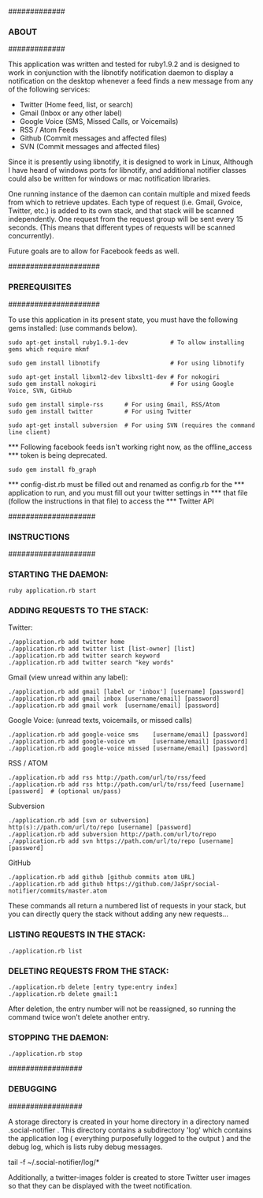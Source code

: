 #############
### ABOUT ###
#############

This application was written and tested for ruby1.9.2 and is designed to
work in conjunction with the libnotify notification daemon to display a
notification on the desktop whenever a feed finds a new message from any
of the following services:

 * Twitter          (Home feed, list, or search)
 * Gmail            (Inbox or any other label)
 * Google Voice     (SMS, Missed Calls, or Voicemails)
 * RSS / Atom Feeds
 * Github           (Commit messages and affected files)
 * SVN              (Commit messages and affected files)

Since it is presently using libnotify, it is designed to work in Linux,
Although I have heard of windows ports for libnotify, and additional
notifier classes could also be written for windows or mac notification
libraries.

One running instance of the daemon can contain multiple and mixed feeds
from which to retrieve updates.  Each type of request (i.e. Gmail, Gvoice,
Twitter, etc.) is added to its own stack, and that stack will be scanned
independently.  One request from the request group will be sent every
15 seconds. (This means that different types of requests will be scanned
concurrently).

Future goals are to allow for Facebook feeds as well.


#####################
### PREREQUISITES ###
#####################

To use this application in its present state, you must have the following
gems installed: (use commands below).

    sudo apt-get install ruby1.9.1-dev            # To allow installing gems which require mkmf

    sudo gem install libnotify                    # For using libnotify

    sudo apt-get install libxml2-dev libxslt1-dev # For nokogiri
    sudo gem install nokogiri                     # For using Google Voice, SVN, GitHub

    sudo gem install simple-rss      # For using Gmail, RSS/Atom
    sudo gem install twitter         # For using Twitter

    sudo apt-get install subversion  # For using SVN (requires the command line client)


*** Following facebook feeds isn't working right now, as the offline_access
*** token is being deprecated.

    sudo gem install fb_graph

*** config-dist.rb must be filled out and renamed as config.rb for the
*** application to run, and you must fill out your twitter settings in
*** that file (follow the instructions in that file) to access the
*** Twitter API


####################
### INSTRUCTIONS ###
####################


### STARTING THE DAEMON:

    ruby application.rb start


### ADDING REQUESTS TO THE STACK:

Twitter:

    ./application.rb add twitter home
    ./application.rb add twitter list [list-owner] [list]
    ./application.rb add twitter search keyword
    ./application.rb add twitter search "key words"

Gmail (view unread within any label):

    ./application.rb add gmail [label or 'inbox'] [username] [password]
    ./application.rb add gmail inbox [username/email] [password]
    ./application.rb add gmail work  [username/email] [password]

Google Voice: (unread texts, voicemails, or missed calls)

    ./application.rb add google-voice sms    [username/email] [password]
    ./application.rb add google-voice vm     [username/email] [password]
    ./application.rb add google-voice missed [username/email] [password]

RSS / ATOM

    ./application.rb add rss http://path.com/url/to/rss/feed
    ./application.rb add rss http://path.com/url/to/rss/feed [username] [password]  # (optional un/pass)

Subversion

    ./application.rb add [svn or subversion] http(s)://path.com/url/to/repo [username] [password]
    ./application.rb add subversion http://path.com/url/to/repo
    ./application.rb add svn https://path.com/url/to/repo [username] [password]

GitHub

    ./application.rb add github [github commits atom URL]
    ./application.rb add github https://github.com/JaSpr/social-notifier/commits/master.atom

These commands all return a numbered list of requests in your stack,
but you can directly query the stack without adding any new requests...


### LISTING REQUESTS IN THE STACK:

    ./application.rb list


### DELETING REQUESTS FROM THE STACK:

    ./application.rb delete [entry type:entry index]
    ./application.rb delete gmail:1

After deletion, the entry number will not be reassigned, so running
the command twice won't delete another entry.


### STOPPING THE DAEMON:

    ./application.rb stop


#################
### DEBUGGING ###
#################

A storage directory is created in your home directory in a directory named
.social-notifier .  This directory contains a subdirectory 'log' which
contains the application log ( everything purposefully logged to the output )
and the debug log, which is lists ruby debug messages.

tail -f ~/.social-notifier/log/*

Additionally, a twitter-images folder is created to store Twitter user images
so that they can be displayed with the tweet notification.